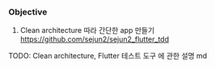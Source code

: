 ### Objective

1. Clean architecture 따라 간단한 app 만들기
https://github.com/sejun2/sejun2_flutter_tdd
   
TODO: Clean architecture, Flutter 테스트 도구 에 관한 설명 md